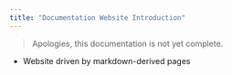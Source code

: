 ```yaml
---
title: "Documentation Website Introduction"
---
```


> Apologies, this documentation is not yet complete.

* Website driven by markdown-derived pages
